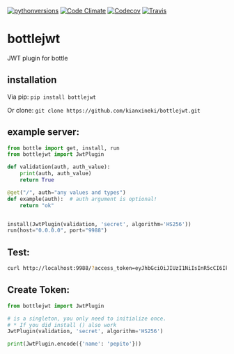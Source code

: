 [![pythonversions](https://img.shields.io/pypi/pyversions/bottlejwt.svg)](https://pypi.python.org/pypi/bottlejwt)
[![Code Climate](https://img.shields.io/codeclimate/github/kianxineki/bottlejwt.svg)](https://codeclimate.com/github/kianxineki/bottlejwt)
[![Codecov](https://img.shields.io/codecov/c/github/kianxineki/bottlejwt.svg)](https://codecov.io/github/kianxineki/bottlejwt)
[![Travis](https://img.shields.io/travis/kianxineki/bottlejwt.svg)](https://travis-ci.org/kianxineki/bottlejwt)

# bottlejwt
JWT plugin for bottle

## installation

Via pip:
```pip install bottlejwt```

Or clone:
```git clone https://github.com/kianxineki/bottlejwt.git```


## example server:
```python
from bottle import get, install, run
from bottlejwt import JwtPlugin

def validation(auth, auth_value):
    print(auth, auth_value)
    return True

@get("/", auth="any values and types")
def example(auth):  # auth argument is optional!
    return "ok"


install(JwtPlugin(validation, 'secret', algorithm='HS256'))
run(host="0.0.0.0", port="9988")
```

## Test:
```bash
curl http://localhost:9988/?access_token=eyJhbGciOiJIUzI1NiIsInR5cCI6IkpXVCJ9.eyJzdWIiOiIxMjM0NTY3ODkwIiwibmFtZSI6IkpvaG4gRG9lIiwiYWRtaW4iOnRydWV9.TJVA95OrM7E2cBab30RMHrHDcEfxjoYZgeFONFh7HgQ
```

## Create Token:
```python
from bottlejwt import JwtPlugin

# is a singleton, you only need to initialize once.
# * If you did install () also work
JwtPlugin(validation, 'secret', algorithm='HS256')

print(JwtPlugin.encode({'name': 'pepito'}))
```
